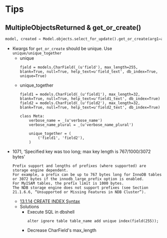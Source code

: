 # Tips

## MultipleObjectsReturned & get_or_create()

```python
model, created = Model.objects.select_for_update().get_or_create(arg1=arg1, arg2=arg2)
```
* Kwargs for ``get_or_create`` should be unique. Use ``unique/unique_together``
  * unique
    ```
    field = models.CharField(_(u'field'), max_length=255, blank=True, null=True, help_text=u'field_text', db_index=True, unique=True)
    ```
  * unique_together
    ```
    field1 = models.CharField(_(u'field1'), max_length=32, blank=True, null=True, help_text=u'field1_text', db_index=True)
    field2 = models.CharField(_(u'field2'), max_length=32, blank=True, null=True, help_text=u'field2_text', db_index=True)
    
    class Meta:
        verbose_name = _(u'verbose_name')
        verbose_name_plural = _(u'verbose_name_plural')

        unique_together = (
            ('field1', 'field2'),
        )
    ```
* 1071, ‘Specified key was too long; max key length is 767/1000/3072 bytes’
  ```
  Prefix support and lengths of prefixes (where supported) are storage engine dependent. 
  For example, a prefix can be up to 767 bytes long for InnoDB tables or 3072 bytes if the innodb_large_prefix option is enabled. 
  For MyISAM tables, the prefix limit is 1000 bytes. 
  The NDB storage engine does not support prefixes (see Section 21.1.6.6, “Unsupported or Missing Features in NDB Cluster”).
  ```
  * [13.1.14 CREATE INDEX Syntax](https://dev.mysql.com/doc/refman/5.7/en/create-index.html)
  * Solutions
    * Execute SQL in dbshell
      ```
      alter ignore table table_name add unique index(field(255));
      ```
    * Decrease CharField's max_length
